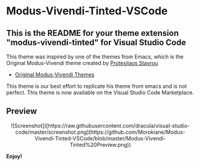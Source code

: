 # Modus-Vivendi-Tinted-VSCode
## This is the README for your theme extension "modus-vivendi-tinted" for Visual Studio Code

This theme was inspired by one of the themes from Emacs, which is the Original Modus-Vivendi theme created by [Protesilaos Stavrou](https://github.com/protesilaos)

- [Original Modus-Vivendi Themes](https://github.com/protesilaos/modus-themes/)

This theme is our best effort to replicate his theme from emacs and is not perfect. This theme is now available on the Visual Studio Code Marketplace.

## Preview

<p align="center">
  ![Screenshot]([https://raw.githubusercontent.com/dracula/visual-studio-code/master/screenshot.png](https://github.com/Morokiane/Modus-Vivendi-Tinted-VSCode/blob/master/Modus-Vivendi-Tinted%20Preview.png))
</p>

**Enjoy!**
